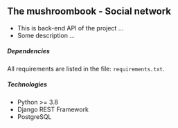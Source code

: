 ## The mushroombook - Social network

* This is back-end API of the project ...
* Some description ...

##### Dependencies

All requirements are listed in the file: `requirements.txt`.

##### Technologies

* Python >= 3.8
* Django REST Framework
* PostgreSQL
